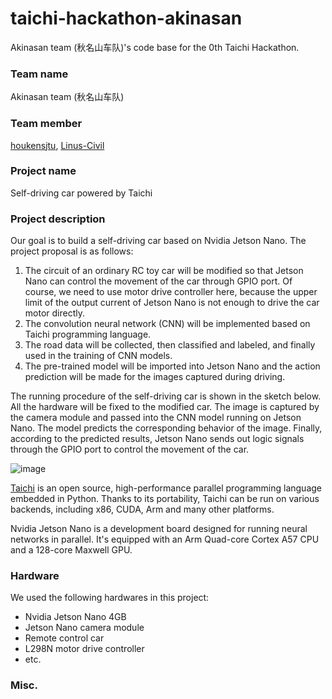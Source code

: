 # taichi-hackathon-akinasan
Akinasan team (秋名山车队)'s code base for the 0th Taichi Hackathon.

### Team name
Akinasan team (秋名山车队)

### Team member
[houkensjtu](https://github.com/houkensjtu), [Linus-Civil](https://github.com/Linus-Civil)

### Project name
Self-driving car powered by Taichi

### Project description
Our goal is to build a self-driving car based on Nvidia Jetson Nano. The project proposal is as follows:
1. The circuit of an ordinary RC toy car will be modified so that Jetson Nano can control the movement of the car through GPIO port. Of course, we need to use motor drive controller here, because the upper limit of the output current of Jetson Nano is not enough to drive the car motor directly.
2. The convolution neural network (CNN) will be implemented based on Taichi programming language.
3. The road data will be collected, then classified and labeled, and finally used in the training of CNN models.
4. The pre-trained model will be imported into Jetson Nano and the action prediction will be made for the images captured during driving.

 The running procedure of the self-driving car is shown in the sketch below. All the hardware will be fixed to the modified car. The image is captured by the camera module and passed into the CNN model running on Jetson Nano. The model predicts the corresponding behavior of the image. Finally, according to the predicted results, Jetson Nano sends out logic signals through the GPIO port to control the movement of the car.

![image](https://user-images.githubusercontent.com/46706788/205470986-79449846-175e-46f0-ae98-9b6f438aa025.png)

[Taichi](https://docs.taichi-lang.org/) is an open source, high-performance parallel programming language embedded in Python. 
Thanks to its portability, Taichi can be run on various backends, including x86, CUDA, Arm and many other platforms. 

Nvidia Jetson Nano is a development board designed for running neural networks in parallel. 
It's equipped with an Arm Quad-core Cortex A57 CPU and a 128-core Maxwell GPU. 

### Hardware
We used the following hardwares in this project:
- Nvidia Jetson Nano 4GB
- Jetson Nano camera module
- Remote control car 
- L298N motor drive controller
- etc.

### Misc.
